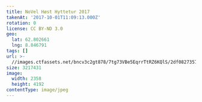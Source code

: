 ```yaml
---
title: NoVel Høst Hyttetur 2017
takenAt: '2017-10-01T11:09:13.000Z'
rotation: 0
license: CC BY-ND 3.0
geo:
  lat: 62.802661
  lng: 8.846791
tags: []
url: >-
  //images.ctfassets.net/bncv3c2gt878/7tg73VBe5EqrrTtRZ6KQlS/2df0827357a52438da959511d01461f8/novel-hst-hyttetur-2017_36727365784_o
size: 3217431
image:
  width: 2358
  height: 4192
contentType: image/jpeg
---
```


